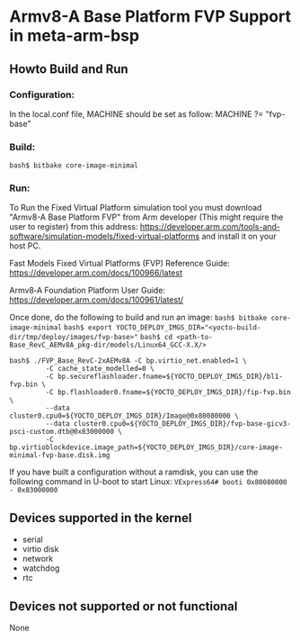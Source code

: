 # Armv8-A Base Platform FVP Support in meta-arm-bsp

## Howto Build and Run

### Configuration:
In the local.conf file, MACHINE should be set as follow:
MACHINE ?= "fvp-base"

### Build:
```bash$ bitbake core-image-minimal```

### Run:
To Run the Fixed Virtual Platform simulation tool you must download "Armv8-A
Base Platform FVP" from Arm developer (This might require the user to
register) from this address:
https://developer.arm.com/tools-and-software/simulation-models/fixed-virtual-platforms
and install it on your host PC.

Fast Models Fixed Virtual Platforms (FVP) Reference Guide:
https://developer.arm.com/docs/100966/latest

Armv8‑A Foundation Platform User Guide:
https://developer.arm.com/docs/100961/latest/


Once done, do the following to build and run an image:
```bash$ bitbake core-image-minimal```
```bash$ export YOCTO_DEPLOY_IMGS_DIR="<yocto-build-dir/tmp/deploy/images/fvp-base>"```
```bash$ cd <path-to-Base_RevC_AEMv8A_pkg-dir/models/Linux64_GCC-X.X/>```
```
bash$ ./FVP_Base_RevC-2xAEMv8A -C bp.virtio_net.enabled=1 \
         -C cache_state_modelled=0 \
         -C bp.secureflashloader.fname=${YOCTO_DEPLOY_IMGS_DIR}/bl1-fvp.bin \
         -C bp.flashloader0.fname=${YOCTO_DEPLOY_IMGS_DIR}/fip-fvp.bin \
         --data cluster0.cpu0=${YOCTO_DEPLOY_IMGS_DIR}/Image@0x80080000 \
         --data cluster0.cpu0=${YOCTO_DEPLOY_IMGS_DIR}/fvp-base-gicv3-psci-custom.dtb@0x83000000 \
         -C bp.virtioblockdevice.image_path=${YOCTO_DEPLOY_IMGS_DIR}/core-image-minimal-fvp-base.disk.img
```


If you have built a configuration without a ramdisk, you can use the following
command in U-boot to start Linux:
```VExpress64# booti 0x80080000 - 0x83000000```

## Devices supported in the kernel
- serial
- virtio disk
- network
- watchdog
- rtc

## Devices not supported or not functional
None

